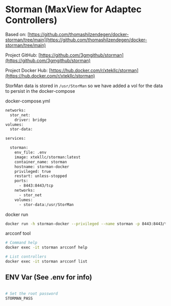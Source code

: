# Storman (MaxView for Adaptec Controllers)

Based on: [https://github.com/thomashilzendegen/docker-storman/tree/main](https://github.com/thomashilzendegen/docker-storman/tree/main)

Project GitHub: [https://github.com/3gmgithub/storman](https://github.com/3gmgithub/storman)

Project Docker Hub: [https://hub.docker.com/r/xtekllc/storman](https://hub.docker.com/r/xtekllc/storman)

StorMan data is stored in `/usr/StorMan` so we have added a vol for the data to persist in the docker-compose

docker-compose.yml
```bash
networks:
  stor_net:
    driver: bridge
volumes:
  stor-data:

services:

  storman:
    env_file: .env
    image: xtekllc/storman:latest
    container_name: storman
    hostname: storman-docker
    privileged: true
    restart: unless-stopped
    ports:
      - 8443:8443/tcp
    networks:
      - stor_net
    volumes:
      - stor-data:/usr/StorMan
```

docker run
```bash
docker run -h storman-docker --privileged --name storman -p 8443:8443/tcp xtekllc/storman:latest
```

arcconf tool
```bash
# Command help
docker exec -it storman arcconf help

# List controllers
docker exec -it storman arcconf list
```

## ENV Var (See .env for info)
```bash

# Set the root password
STORMAN_PASS
```

